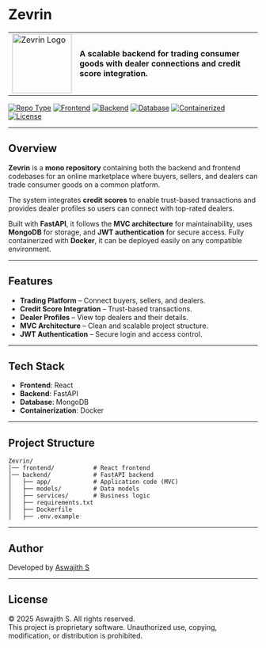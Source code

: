 # Zevrin

<table border="0">
<tr>
<td width="120">
  <img src="https://raw.githubusercontent.com/Aswajith7077/Zevrin/main/frontend/public/Zevrin.svg" alt="Zevrin Logo" width="120"/>
</td>
<td>
  <b>A scalable backend for trading consumer goods with dealer connections and credit score integration.</b>
</td>
</tr>
</table>

[![Repo Type](https://img.shields.io/badge/Repo-Monorepo-blue)](#)
[![Frontend](https://img.shields.io/badge/Frontend-React-%2361DAFB)](#)
[![Backend](https://img.shields.io/badge/Backend-FastAPI-%23009688)](#)
[![Database](https://img.shields.io/badge/Database-MongoDB-%2347A248)](#)
[![Containerized](https://img.shields.io/badge/Container-Docker-%232496ED)](#)
[![License](https://img.shields.io/badge/License-Proprietary-red)](#license)


---

## Overview

**Zevrin** is a **mono repository** containing both the backend and frontend codebases for an online marketplace where buyers, sellers, and dealers can trade consumer goods on a common platform.

The system integrates **credit scores** to enable trust-based transactions and provides dealer profiles so users can connect with top-rated dealers.

Built with **FastAPI**, it follows the **MVC architecture** for maintainability, uses **MongoDB** for storage, and **JWT authentication** for secure access.
Fully containerized with **Docker**, it can be deployed easily on any compatible environment.

---

## Features

* **Trading Platform** – Connect buyers, sellers, and dealers.
* **Credit Score Integration** – Trust-based transactions.
* **Dealer Profiles** – View top dealers and their details.
* **MVC Architecture** – Clean and scalable project structure.
* **JWT Authentication** – Secure login and access control.

---

## Tech Stack

* **Frontend**: React
* **Backend**: FastAPI
* **Database**: MongoDB
* **Containerization**: Docker

---

## Project Structure

```
Zevrin/
│── frontend/           # React frontend
│── backend/            # FastAPI backend
│   ├── app/            # Application code (MVC)
│   ├── models/         # Data models
│   ├── services/       # Business logic
│   ├── requirements.txt
│   ├── Dockerfile
│   ├── .env.example
```

---

## Author

Developed by [Aswajith S](https://github.com/Aswajith7077)

---

## License
© 2025 Aswajith S. All rights reserved.  
This project is proprietary software. Unauthorized use, copying, modification, or distribution is prohibited.


